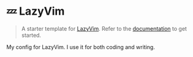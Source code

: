 # 💤 LazyVim

> A starter template for [LazyVim](https://github.com/LazyVim/LazyVim).
> Refer to the [documentation](https://lazyvim.github.io/installation) to get started.

My config for LazyVim. I use it for both coding and writing.
